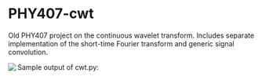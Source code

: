 # PHY407-cwt
Old PHY407 project on the continuous wavelet transform. Includes separate implementation of the short-time Fourier transform and generic signal convolution.

Sample output of cwt.py:
<img align="left" src=https://github.com/emilychallice/PHY407-cwt/assets/72890369/3bcf0808-c823-4400-8f01-02fb2d7e067e)>
